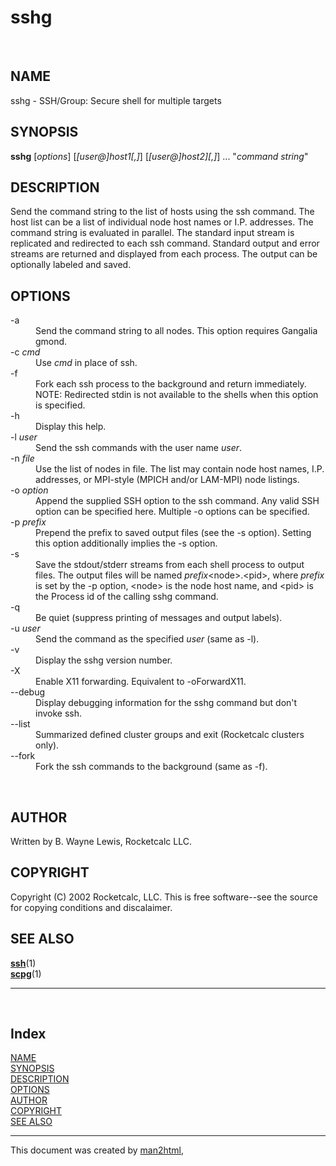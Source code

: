 sshg
====

<A NAME="lbAB">&nbsp;</A>
<H2>NAME</H2>

sshg - SSH/Group: Secure shell for multiple targets
<A NAME="lbAC">&nbsp;</A>
<H2>SYNOPSIS</H2>

<B>sshg</B>  [<I>options</I>] [<I>[user@]host1[,]</I>] [<I>[user@]host2][,]</I>] ... &quot;<I>command string</I>&quot;
<A NAME="lbAD">&nbsp;</A>
<H2>DESCRIPTION</H2>

Send the command string to the list of hosts using the ssh command. The host 
list
can be a list of individual node host names or I.P. addresses. 
The command string is evaluated in parallel. The standard input stream is
replicated and redirected to each ssh command. Standard output and error 
streams
are returned and displayed from each process. The output can be optionally
labeled and saved.
<A NAME="lbAE">&nbsp;</A>
<H2>OPTIONS</H2>

<DL COMPACT>
<DT>-a<DD>
Send the command string to all nodes. This option requires Gangalia gmond.
<DT>-c <I>cmd</I><DD>
Use <I>cmd</I> in place of ssh.
<DT>-f<DD>
Fork each ssh process to the background and return immediately. 
NOTE: Redirected stdin is not available to the shells when this option is
specified.
<DT>-h<DD>
Display this help.
<DT>-l <I>user</I><DD>
Send the ssh commands with the user name <I>user</I>.
<DT>-n <I>file</I><DD>
Use the list of nodes in file. The list may contain node host
names, I.P. addresses, or MPI-style (MPICH and/or LAM-MPI) node listings.
<DT>-o <I>option</I><DD>
Append the supplied SSH option to the ssh command. Any valid SSH option
can be specified here. Multiple -o options can be specified.
<DT>-p <I>prefix</I><DD>
Prepend the prefix to saved output files (see the -s option). Setting
this option additionally implies the -s option.
<DT>-s<DD>
Save the stdout/stderr streams from each shell process to output files.
The output files will be named <I>prefix</I>&lt;node&gt;.&lt;pid&gt;, where <I>prefix</I>
is set by the -p option, &lt;node&gt; is the node host name, and &lt;pid&gt; is the
Process id of the calling sshg command.
<DT>-q<DD>
Be quiet (suppress printing of messages and output labels).
<DT>-u <I>user</I><DD>
Send the command as the specified <I>user</I> (same as -l).
<DT>-v<DD>
Display the sshg version number.
<DT>-X<DD>
Enable X11 forwarding. Equivalent to -oForwardX11.
<DT>--debug<DD>
Display debugging information for the sshg command but don't invoke ssh.
<DT>--list<DD>
Summarized defined cluster groups and exit (Rocketcalc clusters only).
<DT>--fork<DD>
Fork the ssh commands to the background (same as -f).
</DL>
<A NAME="lbAF">&nbsp;</A>
<H2>AUTHOR</H2>

Written by B. Wayne Lewis, Rocketcalc LLC.
<A NAME="lbAG">&nbsp;</A>
<H2>COPYRIGHT</H2>

Copyright (C) 2002 Rocketcalc, LLC. This is free software--see the source
for copying conditions and discalaimer.
<A NAME="lbAH">&nbsp;</A>
<H2>SEE ALSO</H2>

<DL COMPACT>
<DT><B><A HREF="/cgi-bin/man/man2html?1+ssh">ssh</A></B>(1)<DD>
<DT><B><A HREF="/cgi-bin/man/man2html?1+scpg">scpg</A></B>(1)<DD>
<P>
</DL>

<HR>
<A NAME="index">&nbsp;</A><H2>Index</H2>
<DL>
<DT><A HREF="#lbAB">NAME</A><DD>
<DT><A HREF="#lbAC">SYNOPSIS</A><DD>
<DT><A HREF="#lbAD">DESCRIPTION</A><DD>
<DT><A HREF="#lbAE">OPTIONS</A><DD>
<DT><A HREF="#lbAF">AUTHOR</A><DD>
<DT><A HREF="#lbAG">COPYRIGHT</A><DD>
<DT><A HREF="#lbAH">SEE ALSO</A><DD>
</DL>
<HR>
This document was created by
<A HREF="/cgi-bin/man/man2html">man2html</A>,
